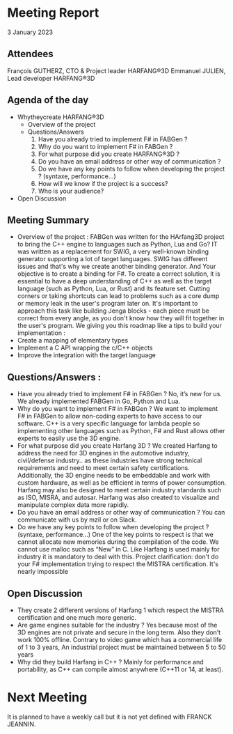 # Meeting Report
3 January 2023

## Attendees
François GUTHERZ, CTO & Project leader HARFANG®3D
Emmanuel JULIEN, Lead developer HARFANG®3D
## Agenda of the day
- Whytheycreate HARFANG®3D
  - Overview of the project
  - Questions/Answers
    1. Have you already tried to implement F# in FABGen ?
    2. Why do you want to implement F# in FABGen ?
    3. For what purpose did you create HARFANG®3D ?
    4. Do you have an email address or other way of communication ?
    5. Do we have any key points to follow when developing the project ? (syntaxe, performance…)
    6. How will we know if the project is a success?
    7. Who is your audience?
- Open Discussion
## Meeting Summary
- Overview of the project :
FABGen was written for the HArfang3D project to bring the C++ engine to languages such as Python, Lua and Go? IT was written as a replacement for SWIG, a very well-known binding generator supporting a lot of target languages. SWIG has different issues and that's why we create another binding generator. And Your objective is to create a binding for F#. To create a correct solution, it is essential to have a deep understanding of C++ as well as the target language (such as Python, Lua, or Rust) and its feature set. Cutting corners or taking shortcuts can lead to problems such as a core dump or memory leak in the user's program later on. It's important to approach this task like building Jenga blocks - each piece must be correct from every angle, as you don't know how they will fit together in the user's program.
We giving you this roadmap like a tips to build your implementation :
- Create a mapping of elementary types
- Implement a C API wrapping the c/C++ objects
- Improve the integration with the target language
## Questions/Answers :
- Have you already tried to implement F# in FABGen ?
No, it’s new for us. We already implemented FABGen in Go, Python and Lua.
- Why do you want to implement F# in FABGen ?
We want to implement F# in FABGen to allow non-coding experts to have access to our software. C++ is a very specific language for lambda people so implementing other languages such as Python, F# and Rust allows other experts to easily use the 3D engine.
- For what purpose did you create Harfang 3D ?
We created Harfang to address the need for 3D engines in the automotive industry, civil/defense industry.. as these industries have strong technical requirements and need to meet certain safety certifications. Additionally, the 3D engine needs to be embeddable and work with custom hardware, as well as be efficient in terms of power consumption. Harfang may also be designed to meet certain industry standards such as ISO, MISRA, and autosar. Harfang was also created to visualize and manipulate complex data more rapidly.
- Do you have an email address or other way of communication ?
You can communicate with us by mzil or on Slack.
- Do we have any key points to follow when developing the project ?
(syntaxe, performance…)
One of the key points to respect is that we cannot allocate new memories during the compilation of the code. We cannot use malloc such as “New” in C. Like Harfang is used mainly for industry it is mandatory to deal with this. Project clarification: don't do your F# implementation trying to respect the MISTRA certification. It's nearly impossible
## Open Discussion
- They create 2 different versions of Harfang 1 which respect the MISTRA
certification and one much more generic.
- Are game engines suitable for the industry ?
Yes because most of the 3D engines are not private and secure in the long
term. Also they don’t work 100% offline.
Contrary to video game which has a commercial life of 1 to 3 years, An
industrial project must be maintained between 5 to 50 years
- Why did they build Harfang in C++ ?
Mainly for performance and portability, as C++ can compile almost anywhere
(C++11 or 14, at least).
# Next Meeting
It is planned to have a weekly call but it is not yet defined with FRANCK JEANNIN.